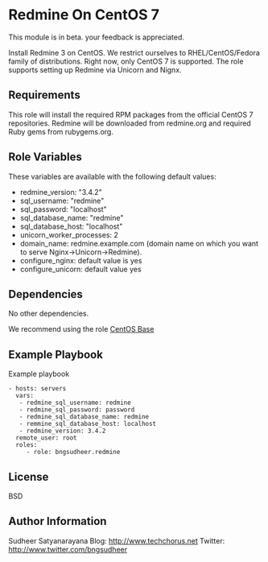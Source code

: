 Redmine On CentOS 7
=========

This module is in beta. your feedback is appreciated.

Install Redmine 3 on CentOS. We restrict ourselves to RHEL/CentOS/Fedora family of distributions. 
Right now, only CentOS 7 is supported.
The role supports setting up Redmine via Unicorn and Nignx.

Requirements
------------

This role will install the required RPM packages from the official CentOS 7
repositories. Redmine will be downloaded from redmine.org and required Ruby
gems from rubygems.org.


Role Variables
--------------

These variables are available with the following default values:
* redmine_version: "3.4.2"
* sql_username: "redmine"
* sql_password: "localhost"
* sql_database_name: "redmine"
* sql_database_host: "localhost"
* unicorn_worker_processes: 2
* domain_name:  redmine.example.com (domain name on which you want to serve Nginx->Unicorn->Redmine).  
* configure_nginx: default value is yes
* configure_unicorn: default value yes


Dependencies
------------

No other dependencies.

We recommend using the role [CentOS Base](https://galaxy.ansible.com/bngsudheer/centos_base/)


Example Playbook
----------------

Example playbook

    - hosts: servers
      vars:
       - redmine_sql_username: redmine 
       - redmine_sql_password: password
       - redmine_sql_database_name: redmine 
       - remmine_sql_database_host: localhost 
       - redmine_version: 3.4.2
      remote_user: root
      roles:
         - role: bngsudheer.redmine 
      
License
-------

BSD

Author Information
------------------

Sudheer Satyanarayana
Blog: http://www.techchorus.net
Twitter: http://www.twitter.com/bngsudheer
